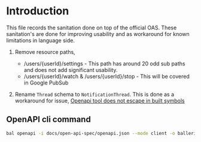 # Introduction

This file records the sanitation done on top of the official OAS. These sanitation's are done for improving usability and as workaround for known limitations in language side.

1. Remove resource paths,
    * /users/{userId}/settings - This path has around 20 odd sub paths and does not add significant usability.
    * /users/{userId}/watch & /users/{userId}/stop - This will be covered in Google PubSub

2. Rename `Thread` schema to `NotificationThread`. This is done as a workaround for issue, [Openapi tool does not escape in built symbols](https://github.com/ballerina-platform/ballerina-standard-library/issues/5067)

## OpenAPI cli command

```bash
bal openapi -i docs/open-api-spec/openapi.json --mode client -o ballerina
```
